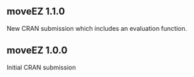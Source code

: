## moveEZ 1.1.0

New CRAN submission which includes an evaluation function.

## moveEZ 1.0.0

Initial CRAN submission

